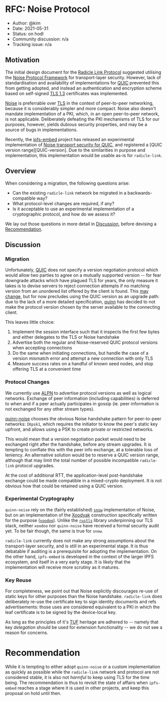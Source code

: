 
# RFC: Noise Protocol

* Author: @kim
* Date: 2021-05-31
* Status: on hodl
* Community discussion: n/a
* Tracking issue: n/a

## Motivation

The initial design document for the [Radicle Link Protocol][link-draft0]
suggested utilising the [Noise Protocol Framework][noise] for transport-layer
security. However, lack of standardisation and availability of implementations
for [QUIC] prevented this from getting adopted, and instead an authentication
and encryption scheme based on self-signed [TLS 1.3][tls] certificates was
implemented.

[Noise][noise] is preferrable over [TLS][tls] in the context of peer-to-peer
networking, because it is considerably simpler and more compact.  Noise also
doesn't mandate implementation of a PKI, which, in an open peer-to-peer network,
is not applicable. Deliberately defeating the PKI mechanisms of TLS for our
purposes, however, yields dubious security properties, and may be a source of
bugs in implementations.

Recently, the [ipfs-embed] project has released an experimental implementation
of [Noise transport security for QUIC][quinn-noise], and registered a [QUIC
version range][QUIC-version]. Due to the similarities in purpose and
implementation, this implementation would be usable as-is for `radicle-link`.


## Overview

When considering a migration, the following questions arise:

* Can the existing `radicle-link` network be migrated in a backwards-compatible
  way?
* What protocol-level changes are required, if any?
* Is it acceptable to use an experimental implementation of a cryptographic
  protocol, and how do we assess it?

We lay out those questions in more detail in [Discussion](#discussion),
before devising a [Recommendation](#recommendation).

## Discussion

### Migration

Unfortunately, [QUIC] does not specify a version negotiation protocol which
would allow two parties to agree on a mutually supported version -- for fear
downgrade attacks which have plagued TLS for years, the only measure it takes is
to devise servers to reject connection attempts if no matching version from an
unordered list offered by the client is found. This [may change][quic-version-negotiation],
but for now precludes using the QUIC version as an upgrade path: due to the lack
of a more detailed specification, [quinn] has decided to not make the protocol
version chosen by the server available to the connecting client.

This leaves little choice:

1. Implement the session interface such that it inspects the first few bytes and
   either delegates to the TLS or Noise handshake
2. Advertise both the regular and Noise-reserved QUIC protocol versions when
   accepting connections
3. Do the same when initiating connections, but handle the case of a version
   mismatch error and attempt a new connection with only TLS
4. Measure success rates on a handful of known seed nodes, and stop offering TLS
   at a convenient time


### Protocol Changes

We currently use [ALPN] to advertise protocol versions as well as logical
networks. Exchange of peer information (including capabilities) is deferred to
when and if a peer actually participates in gossip (ie. peer information is not
exchanged for any other stream types).

[quinn-noise] chooses the obvious Noise handshake pattern for peer-to-peer
networks: `IKpsk1`, which requires the initiator to know the peer's static key
upfront, and allows using a PSK to create private or restricted networks.

This would mean that a version negotiation packet would need to be exchanged
right after the handshake, before any stream upgrades. It is tempting to
conflate this with the peer info exchange, at a tolerable loss of leniency. An
alternative solution would be to reserve a QUIC version range, although that may
limit the total number of possible incompatible `radicle-link` protocol
upgrades.

At the cost of additional RTT, the application-level post-handshake exchange
could be made compatible in a mixed-crypto deployment. It is not obvious how
that could be retained using a QUIC version.


### Experimental Cryptography

`quinn-noise` rely on the (fairly established) [`snow`][snow] implementation of
Noise, but on an implementation of the [Xoodyak][xoodyak] construction
specifically written for the purpose ([`xoodoo`][xoodoo]). Unlike the
[`rustls`][rustls] library underpinning our TLS stack, neither `xoodoo` nor
`quinn-noise` have received a formal security audit yet. To be fair though, the
same is true for `snow`.

`radicle-link` currently does not make any strong assumptions about the
transport-layer security, and is still in an experimental stage. It is thus
debatable if auditing is a prerequisite for adopting the implementation. On the
other hand, `ipfs-embed` is developed in the context of the larger IPFS
ecosystem, and itself in a very early stage. It is likely that the
implementation will receive more scrutiny as it matures.


### Key Reuse

For completeness, we point out that Noise explicitly discourages re-use of
static keys for other purposes than the Noise handshake. `radicle-link` does
deliberately re-use the certificate key to sign identity documents and refs
advertisements: those uses are considered equivalent to a PKI in which the leaf
certificate is to be signed by the device-local key.

As long as the principles of it's [TUF] heritage are adhered to -- namely that
key _delegation_ should be used for extension functionality -- we do not see a
reason for concerns.


# Recommendation

While it is tempting to either adopt `quinn-noise` or a custom implementation as
quickly as possible while the `radicle-link` network and protocol are not
considered stable, it is also not _harmful_ to keep using TLS for the time
being. The recommendation is thus to revisit the state of affairs when
`ipfs-embed` reaches a stage where it is used in other projects, and keep this
proposal on hold until then.


[ALPN]: https://datatracker.ietf.org/doc/html/rfc7301
[QUIC-versions]: https://github.com/quicwg/base-drafts/wiki/QUIC-Versions
[QUIC]: https://datatracker.ietf.org/doc/html/rfc9000
[TLS]: https://datatracker.ietf.org/doc/html/rfc8446
[TUF]: https://theupdateframework.io/
[ipfs-embed]: https://github.com/ipfs-rust/ipfs-embed
[link-draft0]: ../spec/drafts/radicle-link-rev1-draft.md
[noise]: https://noiseprotocol.org/noise.html
[quic-version-negotiation]: https://datatracker.ietf.org/doc/html/draft-ietf-quic-version-negotiation
[quinn-noise]: https://github.com/ipfs-rust/quinn-noise
[quinn]: https://github.com/quinn-rs/quinn
[rustls]: https://crates.io/crates/rustls
[snow]: https://crates.io/crates/snow
[xoodoo]: https://github.com/ipfs-rust/xoodoo
[xoodyak]: https://csrc.nist.gov/CSRC/media/Projects/lightweight-cryptography/documents/round-2/spec-doc-rnd2/Xoodyak-spec-round2.pdf
